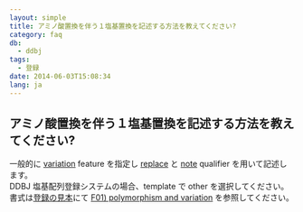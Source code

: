 ```yaml
---
layout: simple
title: アミノ酸置換を伴う１塩基置換を記述する方法を教えてください?
category: faq
db:
  - ddbj
tags: 
  - 登録
date: 2014-06-03T15:08:34
lang: ja
---
```


## アミノ酸置換を伴う１塩基置換を記述する方法を教えてください?

<p>一般的に <a href="/ddbj/features.html#variation">variation</a> feature を指定し <a href="/ddbj/qualifiers.html#replace">replace</a> と <a href="/ddbj/qualifiers.html#note">note</a> qualifier を用いて記述します。<br>DDBJ 塩基配列登録システム<!-- Nucleotide Sequence Submission System -->の場合、template で other を選択してください。<br>書式は<a href="/ddbj/example.html">登録の見本</a>にて <a href="/ddbj/example.html#F01">F01) polymorphism and variation</a> を参照してください。</p>
